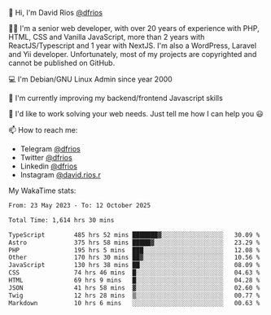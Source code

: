 👋 Hi, I'm David Rios [@dfrios](https://github.com/dfrios)

👨‍💻 I'm a senior web developer, with over 20 years of experience with PHP, HTML, CSS and Vanilla JavaScript, more than 2 years with ReactJS/Typescript and 1 year with NextJS. I'm also a WordPress, Laravel and Yii developer. Unfortunately, most of my projects are copyrighted and cannot be published on GitHub.

💻 I'm Debian/GNU Linux Admin since year 2000

🌱 I'm currently improving my backend/frontend Javascript skills

💞️ I'd like to work solving your web needs. Just tell me how I can help you 😃

📫 How to reach me:
* Telegram [@dfrios](https://t.me/dfrios)
* Twitter [@dfrios](https://twitter.com/dfrios)
* Linkedin [@dfrios](https://linkedin.com/in/dfrios)
* Instagram [@david.rios.r](https://instagram.com/david.rios.r)



My WakaTime stats:
<!--START_SECTION:waka-->

```txt
From: 23 May 2023 - To: 12 October 2025

Total Time: 1,614 hrs 30 mins

TypeScript        485 hrs 52 mins ███████▓░░░░░░░░░░░░░░░░░   30.09 %
Astro             375 hrs 58 mins █████▓░░░░░░░░░░░░░░░░░░░   23.29 %
PHP               195 hrs 5 mins  ███░░░░░░░░░░░░░░░░░░░░░░   12.08 %
Other             170 hrs 30 mins ██▓░░░░░░░░░░░░░░░░░░░░░░   10.56 %
JavaScript        130 hrs 38 mins ██░░░░░░░░░░░░░░░░░░░░░░░   08.09 %
CSS               74 hrs 46 mins  █░░░░░░░░░░░░░░░░░░░░░░░░   04.63 %
HTML              69 hrs 9 mins   █░░░░░░░░░░░░░░░░░░░░░░░░   04.28 %
JSON              41 hrs 58 mins  ▓░░░░░░░░░░░░░░░░░░░░░░░░   02.60 %
Twig              12 hrs 28 mins  ▒░░░░░░░░░░░░░░░░░░░░░░░░   00.77 %
Markdown          10 hrs 6 mins   ░░░░░░░░░░░░░░░░░░░░░░░░░   00.63 %
```

<!--END_SECTION:waka-->
